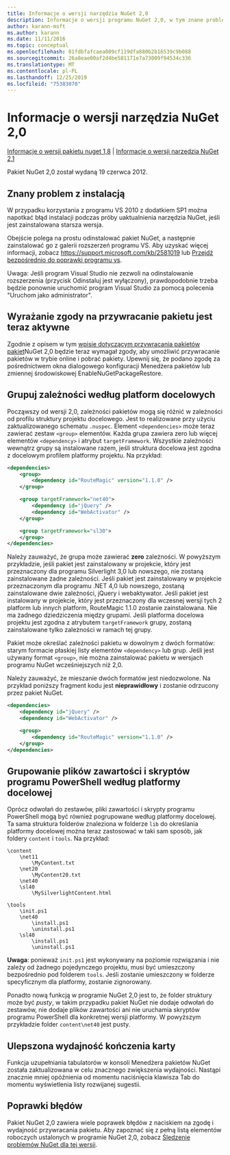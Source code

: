 ```yaml
---
title: Informacje o wersji narzędzia NuGet 2,0
description: Informacje o wersji programu NuGet 2,0, w tym znane problemy, poprawki błędów, dodane funkcje i DCR.
author: karann-msft
ms.author: karann
ms.date: 11/11/2016
ms.topic: conceptual
ms.openlocfilehash: 01fdbfafcaea009cf119dfa880b2b16539c9b088
ms.sourcegitcommit: 26a8eae00af2d4be581171e7a73009f94534c336
ms.translationtype: MT
ms.contentlocale: pl-PL
ms.lasthandoff: 12/25/2019
ms.locfileid: "75383070"
---
```

# <a name="nuget-20-release-notes"></a>Informacje o wersji narzędzia NuGet 2,0

[Informacje o wersji pakietu nuget 1,8](../release-notes/nuget-1.8.md) | [Informacje o wersji narzędzia NuGet 2,1](../release-notes/nuget-2.1.md)

Pakiet NuGet 2,0 został wydaną 19 czerwca 2012.

## <a name="known-installation-issue"></a>Znany problem z instalacją
W przypadku korzystania z programu VS 2010 z dodatkiem SP1 można napotkać błąd instalacji podczas próby uaktualnienia narzędzia NuGet, jeśli jest zainstalowana starsza wersja.

Obejście polega na prostu odinstalować pakiet NuGet, a następnie zainstalować go z galerii rozszerzeń programu VS.  Aby uzyskać więcej informacji, zobacz <https://support.microsoft.com/kb/2581019> lub [Przejdź bezpośrednio do poprawki programu vs](http://bit.ly/vsixcertfix).

Uwaga: Jeśli program Visual Studio nie zezwoli na odinstalowanie rozszerzenia (przycisk Odinstaluj jest wyłączony), prawdopodobnie trzeba będzie ponownie uruchomić program Visual Studio za pomocą polecenia "Uruchom jako administrator".

## <a name="package-restore-consent-is-now-active"></a>Wyrażanie zgody na przywracanie pakietu jest teraz aktywne

Zgodnie z opisem w tym [wpisie dotyczącym przywracania pakietów pakiet](http://blog.nuget.org/20120518/package-restore-and-consent.html)NuGet 2,0 będzie teraz wymagał zgody, aby umożliwić przywracanie pakietów w trybie online i pobrać pakiety. Upewnij się, że podano zgodę za pośrednictwem okna dialogowego konfiguracji Menedżera pakietów lub zmiennej środowiskowej EnableNuGetPackageRestore.

## <a name="group-dependencies-by-target-frameworks"></a>Grupuj zależności według platform docelowych

Począwszy od wersji 2,0, zależności pakietów mogą się różnić w zależności od profilu struktury projektu docelowego. Jest to realizowane przy użyciu zaktualizowanego schematu `.nuspec`. Element `<dependencies>` może teraz zawierać zestaw `<group>` elementów. Każda grupa zawiera zero lub więcej elementów `<dependency>` i atrybut `targetFramework`. Wszystkie zależności wewnątrz grupy są instalowane razem, jeśli struktura docelowa jest zgodna z docelowym profilem platformy projektu. Na przykład:

```xml
<dependencies>
    <group>
        <dependency id="RouteMagic" version="1.1.0" />
    </group>

    <group targetFramework="net40">
        <dependency id="jQuery" />
        <dependency id="WebActivator" />
    </group>

    <group targetFramework="sl30">
    </group>
</dependencies>
```

Należy zauważyć, że grupa może zawierać **zero** zależności. W powyższym przykładzie, jeśli pakiet jest zainstalowany w projekcie, który jest przeznaczony dla programu Silverlight 3,0 lub nowszego, nie zostaną zainstalowane żadne zależności. Jeśli pakiet jest zainstalowany w projekcie przeznaczonym dla programu .NET 4,0 lub nowszego, zostaną zainstalowane dwie zależności, jQuery i webaktywator.  Jeśli pakiet jest instalowany w projekcie, który jest przeznaczony dla wczesnej wersji tych 2 platform lub innych platform, RouteMagic 1.1.0 zostanie zainstalowana. Nie ma żadnego dziedziczenia między grupami. Jeśli platforma docelowa projektu jest zgodna z atrybutem `targetFramework` grupy, zostaną zainstalowane tylko zależności w ramach tej grupy.

Pakiet może określać zależności pakietu w dowolnym z dwóch formatów: starym formacie płaskiej listy elementów `<dependency>` lub grup. Jeśli jest używany format `<group>`, nie można zainstalować pakietu w wersjach programu NuGet wcześniejszych niż 2,0.

Należy zauważyć, że mieszanie dwóch formatów jest niedozwolone. Na przykład poniższy fragment kodu jest **nieprawidłowy** i zostanie odrzucony przez pakiet NuGet.

```xml
<dependencies>
    <dependency id="jQuery" />
    <dependency id="WebActivator" />

    <group>
        <dependency id="RouteMagic" version="1.1.0" />
    </group>
</dependencies>
```

## <a name="grouping-content-files-and-powershell-scripts-by-target-framework"></a>Grupowanie plików zawartości i skryptów programu PowerShell według platformy docelowej

Oprócz odwołań do zestawów, pliki zawartości i skrypty programu PowerShell mogą być również pogrupowane według platformy docelowej. Ta sama struktura folderów znaleziona w folderze `lib` do określania platformy docelowej można teraz zastosować w taki sam sposób, jak foldery `content` i `tools`. Na przykład:

    \content
        \net11
            \MyContent.txt
        \net20
            \MyContent20.txt
        \net40
        \sl40
            \MySilverlightContent.html

    \tools
        \init.ps1
        \net40
            \install.ps1
            \uninstall.ps1
        \sl40
            \install.ps1
            \uninstall.ps1

**Uwaga**: ponieważ `init.ps1` jest wykonywany na poziomie rozwiązania i nie zależy od żadnego pojedynczego projektu, musi być umieszczony bezpośrednio pod folderem `tools`. Jeśli zostanie umieszczony w folderze specyficznym dla platformy, zostanie zignorowany.

Ponadto nową funkcją w programie NuGet 2,0 jest to, że folder struktury może być *pusty*, w takim przypadku pakiet NuGet nie dodaje odwołań do zestawów, nie dodaje plików zawartości ani nie uruchamia skryptów programu PowerShell dla konkretnej wersji platformy. W powyższym przykładzie folder `content\net40` jest pusty.

## <a name="improved-tab-completion-performance"></a>Ulepszona wydajność kończenia karty
Funkcja uzupełniania tabulatorów w konsoli Menedżera pakietów NuGet została zaktualizowana w celu znacznego zwiększenia wydajności. Nastąpi znacznie mniej opóźnienia od momentu naciśnięcia klawisza Tab do momentu wyświetlenia listy rozwijanej sugestii.

## <a name="bug-fixes"></a>Poprawki błędów
Pakiet NuGet 2,0 zawiera wiele poprawek błędów z naciskiem na zgodę i wydajność przywracania pakietu.
Aby zapoznać się z pełną listą elementów roboczych ustalonych w programie NuGet 2,0, zobacz [Śledzenie problemów NuGet dla tej wersji](http://nuget.codeplex.com/workitem/list/advanced?keyword=&status=Closed&type=All&priority=All&release=NuGet%202.0&assignedTo=All&component=All&sortField=Votes&sortDirection=Descending&page=0).
